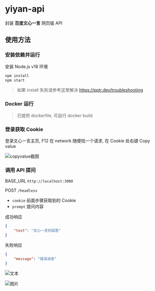 # yiyan-api

封装 **百度文心一言** 网页版 API

## 使用方法

### 安装依赖并运行

安装 Node.js v18 环境

```bash
npm install
npm start
```

> 如果 install 失败请参考这里解决 <https://pptr.dev/troubleshooting>

### Docker 运行

> 已提供 dockerfile, 可自行 docker build

### 登录获取 Cookie

登录文心一言主页, F12 在 network 随便找一个请求, 在 Cookie 处右键 Copy value

![copyvalue截图](https://user-images.githubusercontent.com/8413791/234236373-ed430dd0-087a-4df9-b916-65aac073f4fa.png)

### 调用 API 提问

BASE_URL `http://localhost:3000`

POST `/headless`

-   `cookie` 前面步骤获取到的 Cookie
-   `prompt` 提问内容

成功响应

```json
{
    "text": "文心一言的回答"
}
```

失败响应

```json
{
    "message": "错误消息"
}
```

![文本](https://user-images.githubusercontent.com/8413791/234453028-eb95e54a-e0b0-4ccd-ac8f-645797d97672.png)

![图片](https://user-images.githubusercontent.com/8413791/234453032-d5d33917-a72c-4412-b3f8-0d4c90540a1c.png)
